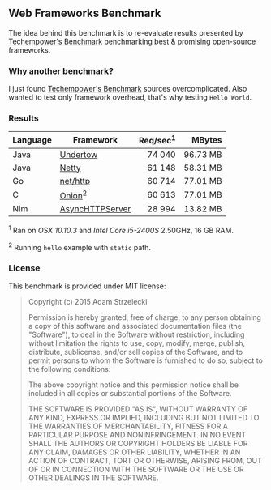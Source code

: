Web Frameworks Benchmark
------------------------
[techempower]: https://www.techempower.com/benchmarks/

The idea behind this benchmark is to re-evaluate results presented by
[Techempower's Benchmark][techempower] benchmarking best & promising
open-source frameworks.


### Why another benchmark?

I just found [Techempower's Benchmark][techempower] sources overcomplicated.
Also wanted to test only framework overhead, that's why testing `Hello World`.


### Results

[1]: http://undertow.io
[2]: http://netty.io
[3]: http://golang.org/pkg/net/http/
[4]: https://github.com/davidmoreno/onion
[5]: http://nim-lang.org

[openresty]: http://openresty.org

|  Language  |        Framework         | Req/sec<sup>1</sup> |    MBytes    |
| ---------- | ------------------------------- | ------------:| ------------:|
| Java       | [Undertow][1]                   |     74 040   |    96.73 MB  |
| Java       | [Netty][2]                      |     61 148   |    58.31 MB  |
| Go         | [net/http][3]                   |     60 714   |    77.01 MB  |
| C          | [Onion][4]<sup>2</sup>          |     60 613   |    77.01 MB  |
| Nim        | [AsyncHTTPServer][5]            |     28 994   |    13.82 MB  |


<sup>1</sup> Ran on *OSX 10.10.3* and *Intel Core i5-2400S* 2.50GHz, 16 GB RAM.

<sup>2</sup> Running `hello` example with `static` path.


### License

This benchmark is provided under MIT license:

> Copyright (c) 2015 Adam Strzelecki
>
> Permission is hereby granted, free of charge, to any person obtaining
> a copy of this software and associated documentation files (the
> "Software"), to deal in the Software without restriction, including
> without limitation the rights to use, copy, modify, merge, publish,
> distribute, sublicense, and/or sell copies of the Software, and to
> permit persons to whom the Software is furnished to do so, subject to
> the following conditions:
> 
> The above copyright notice and this permission notice shall be
> included in all copies or substantial portions of the Software.
> 
> THE SOFTWARE IS PROVIDED "AS IS", WITHOUT WARRANTY OF ANY KIND,
> EXPRESS OR IMPLIED, INCLUDING BUT NOT LIMITED TO THE WARRANTIES OF
> MERCHANTABILITY, FITNESS FOR A PARTICULAR PURPOSE AND
> NONINFRINGEMENT. IN NO EVENT SHALL THE AUTHORS OR COPYRIGHT HOLDERS BE
> LIABLE FOR ANY CLAIM, DAMAGES OR OTHER LIABILITY, WHETHER IN AN ACTION
> OF CONTRACT, TORT OR OTHERWISE, ARISING FROM, OUT OF OR IN CONNECTION
> WITH THE SOFTWARE OR THE USE OR OTHER DEALINGS IN THE SOFTWARE.
